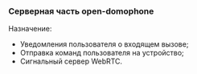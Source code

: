 ### Серверная часть open-domophone

Назначение:
 * Уведомления пользователя о входящем вызове;
 * Отправка команд пользователя на устройство;
 * Сигнальный сервер WebRTC.

